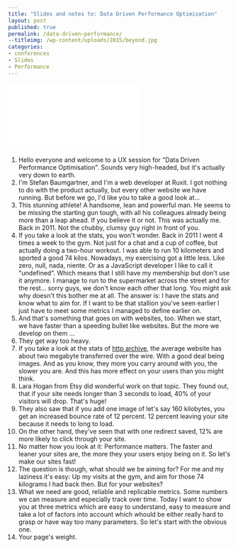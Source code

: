 ```yaml
---
title: "Slides and notes to: Data Driven Performance Optimisation"
layout: post
published: true
permalink: /data-driven-performance/
--titleimg: /wp-content/uploads/2015/beyond.jpg
categories:
- conferences
- Slides
- Performance
---
```



<div class="aspect ratio-16-to-9">
	<iframe class="speakerdeck-iframe" frameborder="0" src="//speakerdeck.com/player/141f992e14304d3db39f54a9d5249d81?" allowfullscreen="true" mozallowfullscreen="true" webkitallowfullscreen="true"></iframe>
</div>

1. Hello everyone and welcome to a UX session for "Data Driven Performance Optimisation". Sounds very high-headed, but it's actually very down to earth.
2. I'm Stefan Baumgartner, and I'm a web developer at Ruxit. I got nothing to do with the product actually, but every other website we have running. But before we go, I'd like you to take a good look at...
3. This stunning athlete! A handsome, lean and powerful man. He seems to be missing the starting gun tough, with all his colleagues already being more than a leap ahead. If you believe it or not. This was actually me. Back in 2011. Not the chubby, clumsy guy right in front of you.
4. If you take a look at the stats, you won't wonder. Back in 2011 I went 4 times a week to the gym. Not just for a chat and a cup of coffee, but actually doing a two-hour workout. I was able to run 10 kilometers and sported a good 74 kilos. Nowadays, my exercising got a little less. Like zero, null, nada, niente. Or as a JavaScript developer I like to call it "undefined". Which means that I still have my membership but don't use it anymore. I manage to run to the supermarket across the street and for the rest... sorry guys, we don't know each other that long. You might ask why doesn't this bother me at all. The answer is: I have the stats and know what to aim for. If I want to be that stallion you've seen earlier I just have to meet some metrics I managed to define earlier on.
5. And that's something that goes on with websites, too. When we start, we have faster than a speeding bullet like websites. But the more we develop on them ...
6. They get way too heavy.
7. If you take a look at the stats of [http archive](http://httparchive.org), the average website has about two megabyte transferred over the wire. With a good deal being images. And as you know, they more you carry around with you, the slower you are. And this has more effect on your users than you might think.
8. Lara Hogan from Etsy did wonderful work on that topic. They found out, that if your site needs longer than 3 seconds to load, 40% of your visitors will drop. That's huge!
9. They also saw that if you add one image of let's say 160 kilobytes, you get an increased bounce rate of 12 percent. 12 percent leaving your site because it needs to long to load.
10. On the other hand, they've seen that with one redirect saved, 12% are more likely to click through your site. 
11. No matter how you look at it: Performance matters. The faster and leaner your sites are, the more they your users enjoy being on it. So let's make our sites fast!
12. The question is though, what should we be aiming for? For me and my laziness it's easy: Up my visits at the gym, and aim for those 74 kilograms I had back then. But for your websites?
13. What we need are good, reliable and replicable metrics. Some numbers we can measure and especially track over time. Today I want to show you at three metrics which are easy to understand, easy to measure and take a lot of factors into account which whould be either really hard to grasp or have way too many parameters. So let's start with the obvious one.
14. Your page's weight.